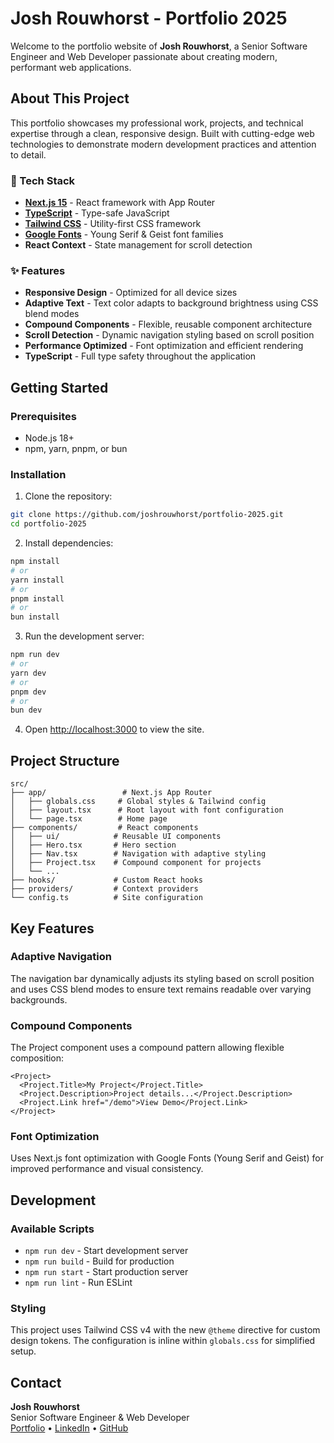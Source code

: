 # Josh Rouwhorst - Portfolio 2025

Welcome to the portfolio website of **Josh Rouwhorst**, a Senior Software Engineer and Web Developer passionate about creating modern, performant web applications.

## About This Project

This portfolio showcases my professional work, projects, and technical expertise through a clean, responsive design. Built with cutting-edge web technologies to demonstrate modern development practices and attention to detail.

### 🚀 Tech Stack

- **[Next.js 15](https://nextjs.org)** - React framework with App Router
- **[TypeScript](https://typescriptlang.org)** - Type-safe JavaScript
- **[Tailwind CSS](https://tailwindcss.com)** - Utility-first CSS framework
- **[Google Fonts](https://fonts.google.com)** - Young Serif & Geist font families
- **React Context** - State management for scroll detection

### ✨ Features

- **Responsive Design** - Optimized for all device sizes
- **Adaptive Text** - Text color adapts to background brightness using CSS blend modes
- **Compound Components** - Flexible, reusable component architecture
- **Scroll Detection** - Dynamic navigation styling based on scroll position
- **Performance Optimized** - Font optimization and efficient rendering
- **TypeScript** - Full type safety throughout the application

## Getting Started

### Prerequisites

- Node.js 18+
- npm, yarn, pnpm, or bun

### Installation

1. Clone the repository:

```bash
git clone https://github.com/joshrouwhorst/portfolio-2025.git
cd portfolio-2025
```

2. Install dependencies:

```bash
npm install
# or
yarn install
# or
pnpm install
# or
bun install
```

3. Run the development server:

```bash
npm run dev
# or
yarn dev
# or
pnpm dev
# or
bun dev
```

4. Open [http://localhost:3000](http://localhost:3000) to view the site.

## Project Structure

```
src/
├── app/                 # Next.js App Router
│   ├── globals.css     # Global styles & Tailwind config
│   ├── layout.tsx      # Root layout with font configuration
│   └── page.tsx        # Home page
├── components/         # React components
│   ├── ui/            # Reusable UI components
│   ├── Hero.tsx       # Hero section
│   ├── Nav.tsx        # Navigation with adaptive styling
│   ├── Project.tsx    # Compound component for projects
│   └── ...
├── hooks/             # Custom React hooks
├── providers/         # Context providers
└── config.ts          # Site configuration
```

## Key Features

### Adaptive Navigation

The navigation bar dynamically adjusts its styling based on scroll position and uses CSS blend modes to ensure text remains readable over varying backgrounds.

### Compound Components

The Project component uses a compound pattern allowing flexible composition:

```tsx
<Project>
  <Project.Title>My Project</Project.Title>
  <Project.Description>Project details...</Project.Description>
  <Project.Link href="/demo">View Demo</Project.Link>
</Project>
```

### Font Optimization

Uses Next.js font optimization with Google Fonts (Young Serif and Geist) for improved performance and visual consistency.

## Development

### Available Scripts

- `npm run dev` - Start development server
- `npm run build` - Build for production
- `npm run start` - Start production server
- `npm run lint` - Run ESLint

### Styling

This project uses Tailwind CSS v4 with the new `@theme` directive for custom design tokens. The configuration is inline within `globals.css` for simplified setup.

## Contact

**Josh Rouwhorst**  
Senior Software Engineer & Web Developer  
[Portfolio](https://joshr.work) • [LinkedIn](https://linkedin.com/in/joshrouwhorst) • [GitHub](https://github.com/joshrouwhorst)

